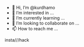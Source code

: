 - 👋 Hi, I’m @kurdhamo
- 👀 I’m interested in ...
- 🌱 I’m currently learning ...
- 💞️ I’m looking to collaborate on ...
- 📫 How to reach me ...

<!---
kurdhamo/kurdhamo is a ✨ special ✨ repository because its `README.md` (this file) appears on your GitHub profile.
You can click the Preview link to take a look at your changes.
--->
insta///hack
